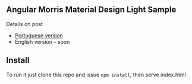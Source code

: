 ## Angular Morris Material Design Light Sample

Details on post

- [Portuguese version](http://stpa.co/angularjs/2016/02/03/como-criar-uma-dashboard-com-angularjs-morrisjs-e-google-material-light.html)
- English version - soon


## Install
To run it just clone this repo and issue `npm install`, then serve index.html